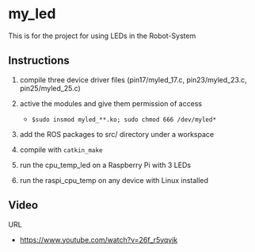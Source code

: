 # my_led
This is for the project for using LEDs in the Robot-System

## Instructions
1. compile three device driver files (pin17/myled_17.c, pin23/myled_23.c, pin25/myled_25.c)
2. active the modules and give them permission of access
    - ```$sudo insmod myled_**.ko; sudo chmod 666 /dev/myled*```

3. add the ROS packages to src/ directory under a workspace
4. compile with ```catkin_make```
5. run the cpu_temp_led on a Raspberry Pi with 3 LEDs
6. run the raspi_cpu_temp on any device with Linux installed

## Video
URL
- https://www.youtube.com/watch?v=26f_r5yqvjk
